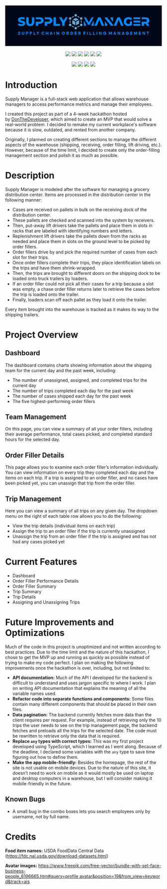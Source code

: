 ![Title](/public/title.png?raw=true "Supply Manager Title")

<p align="center">
  <img src="https://img.shields.io/badge/TypeScript-blue?style=for-the-badge&logo=typescript&logoColor=white">
  <img src="https://img.shields.io/badge/javascript-%23323330.svg?style=for-the-badge&logo=javascript&logoColor=%23F7DF1E">
  <img src="https://img.shields.io/badge/react-%2320232a.svg?style=for-the-badge&logo=react&logoColor=%2361DAFB">
  <img src="https://img.shields.io/badge/tailwindcss-%2338B2AC.svg?style=for-the-badge&logo=tailwind-css&logoColor=white">
  <img src="https://img.shields.io/badge/shadcn%2Fui-black?style=for-the-badge&logo=shadcn&logoColor=white">
  <img src="https://img.shields.io/badge/Recharts-turquoise?style=for-the-badge">
</p>
<p align="center">
  <img src="https://img.shields.io/badge/Next.js-000?logo=nextdotjs&logoColor=fff&style=for-the-badge">
  <img src="https://img.shields.io/badge/Prisma-3982CE?style=for-the-badge&logo=Prisma&logoColor=white">
  <img src="https://img.shields.io/badge/postgres-%23316192.svg?style=for-the-badge&logo=postgresql&logoColor=white">
  <img src="https://img.shields.io/badge/Neon-brightgreen?style=for-the-badge">
</p>

# Introduction

Supply Manager is a full-stack web application that allows warehouse managers to access performance metrics and manage their employees.

I created this project as part of a 4-week hackathon hosted by [DonTheDeveloper](https://www.youtube.com/@DonTheDeveloper), which aimed to create an MVP that would solve a real-world problem. I decided to remake my current workplace's software because it is slow, outdated, and rented from another company.

Originally, I planned on creating different sections to manage the different aspects of the warehouse (shipping, receiving, order filling, lift driving, etc.). However, because of the time limit, I decided to create only the order-filling management section and polish it as much as possible.

# Description

Supply Manager is modeled after the software for managing a grocery distribution center. Items are processed in the distribution center in the following manner:

- Cases are received on pallets in bulk on the receiving dock of the distribution center.
- These pallets are checked and scanned into the system by receivers.
- Then, put-away lift drivers take the pallets and place them in slots in racks that are labeled with identifying numbers and letters.
- Replenishment lift drivers take the pallets down from the racks as needed and place them in slots on the ground level to be picked by order fillers.
- Order fillers drive by and pick the required number of cases from each slot for their trips.
- Once order fillers complete their trips, they place identification labels on the trips and have them shrink-wrapped.
- Then, the trips are brought to different doors on the shipping dock to be loaded onto truck trailers by loaders.
- If an order filler could not pick all their cases for a trip because a slot was empty, a chase order filler returns later to retrieve the cases before the trip is loaded onto the trailer.
- Finally, loaders scan off each pallet as they load it onto the trailer.

Every item brought into the warehouse is tracked as it makes its way to the shipping trailers.

# Project Overview

## Dashboard

The dashboard contains charts showing information about the shipping team for the current day and the past week, including:

- The number of unassigned, assigned, and completed trips for the current day
- The number of trips completed each day for the past week
- The number of cases shipped each day for the past week
- The five highest-performing order fillers

## Team Management

On this page, you can view a summary of all your order fillers, including their average performance, total cases picked, and completed standard hours for the selected day.

## Order Filler Details

This page allows you to examine each order filler’s information individually. You can view information on every trip they completed each day and the items on each trip. If a trip is assigned to an order filler, and no cases have been picked yet, you can unassign that trip from the order filler.

## Trip Management

Here you can view a summary of all trips on any given day. The dropdown menu on the right of each table row allows you to do the following:

- View the trip details (individual items on each trip)
- Assign the trip to an order filler if the trip is currently unassigned
- Unassign the trip from an order filler if the trip is assigned and has not had any cases picked yet

# Current Features

- Dashboard
- Order Filler Performance Details
- Order Filler Summary
- Trip Summary
- Trip Details
- Assigning and Unassigning Trips

# Future Improvements and Optimizations

Much of the code in this project is unoptimized and not written according to best practices. Due to the time limit and the nature of this hackathon, I chose to get the MVP up and running as quickly as possible instead of trying to make my code perfect. I plan on making the following improvements once the hackathon is over, including, but not limited to:

- **API documentation:** Much of the API I developed for the backend is difficult to understand and uses jargon specific to where I work. I plan on writing API documentation that explains the meaning of all the variable names used.
- **Refactor code into separate functions and components:** Some files contain many different components that should be placed in their own files.
- **Data pagination:** The backend currently fetches more data than the client requires per request. For example, instead of retrieving only the 10 trips the user needs to see on the trip management page, the backend fetches and preloads all the trips for the selected date. The code must be rewritten to retrieve only the data that is required.
- **Replace `any` types with correct types:** This was my first project developed using TypeScript, which I learned as I went along. Because of the deadline, I declared some variables with the `any` type to save time figuring out how to define them.
- **Make the app mobile-friendly:** Besides the homepage, the rest of the site is not usable on mobile devices. Due to the nature of this site, it doesn’t need to work on mobile as it would mostly be used on laptop and desktop computers in a warehouse, but I will consider making it mobile-friendly in the future.

## Known Bugs

- A small bug in the combo boxes lets you search employees only by username, not by full name.

# Credits

**Food item names:** USDA FoodData Central Data (https://fdc.nal.usda.gov/download-datasets.html)

**Avatar images:** https://www.freepik.com/free-vector/bundle-with-set-face-business-people_6196665.htm#query=profile avatar&position=19&from_view=keyword&track=ais
